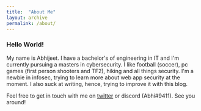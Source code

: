```yaml
---
title:  "About Me"
layout: archive
permalink: /about/
---
```


### Hello World!

My name is Abhijeet. I have a bachelor's of engineering in IT and I'm currently pursuing a masters in cybersecurity. I like football (soccer), pc games (first person shooters and TF2), hiking and all things security. I'm a newbie in infosec, trying to learn more about web app security at the moment. I also suck at writing, hence, trying to improve it with this blog.

Feel free to get in touch with me on [twitter](https://twitter.com/butter0verflow) or discord (Abhi#9411). 
See you around!